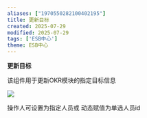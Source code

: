 ```yaml
---
aliases: ["1970550282100402195"]
title: 更新目标
created: 2025-07-29
modified: 2025-07-29
tags: ['ESB中心']
theme: ESB中心
---
```


**更新目标**

该组件用于更新OKR模块的指定目标信息

![](https://myhelpdoc.oss-cn-heyuan.aliyuncs.com/mdimages/7928c78b5906f627780abf8548c8a1ca.jpg)

操作人可设置为指定人员或 动态赋值为单选人员id

